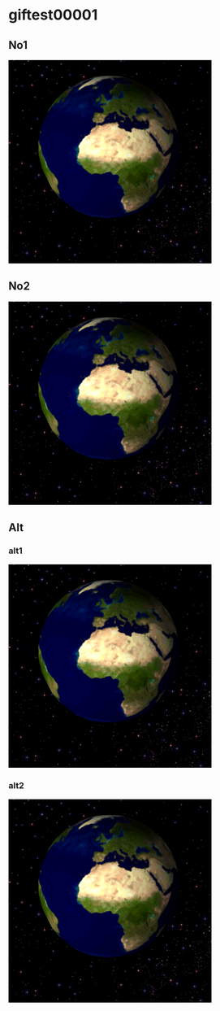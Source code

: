 # giftest00001
## No1
![](test.gif)

## No2
![](./dir1/test2.gif)

## Alt
### alt1
![][test001]

[test001]:test.gif

### alt2
![test001][]

[test001]:test.gif
